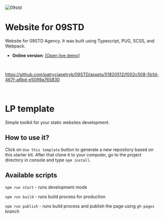 
![09std](https://github.com/patrycjapetryk/09STD/assets/51820512/8e05c7d1-2fee-46c3-81bb-e0920017f965)

# Website for 09STD

Website for 09STD Agency. It was built using Typescript, PUG, SCSS, and Webpack.

- **Online version**: [[Open live demo]](https://09std.com)

&nbsp;

https://github.com/patrycjapetryk/09STD/assets/51820512/f002c508-5b1d-467f-a6bd-e5099a765830

&nbsp;


# LP template

Simple toolkit for your static websites development.

## How to use it?

Click on `Use this template` button to generate a new repository based on this starter kit. After that clone it to your computer, go to the project directory in console and type `npm install`.

## Available scripts

`npm run start` - runs development mode

`npm run build` - runs build process for production

`npm run publish` - runs build process and publish the page using `gh-pages` branch
